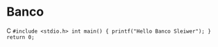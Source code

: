 # Banco

C ```#include <stdio.h>
  int main() {
    printf("Hello Banco Sleiwer");
  }
  return 0;```
